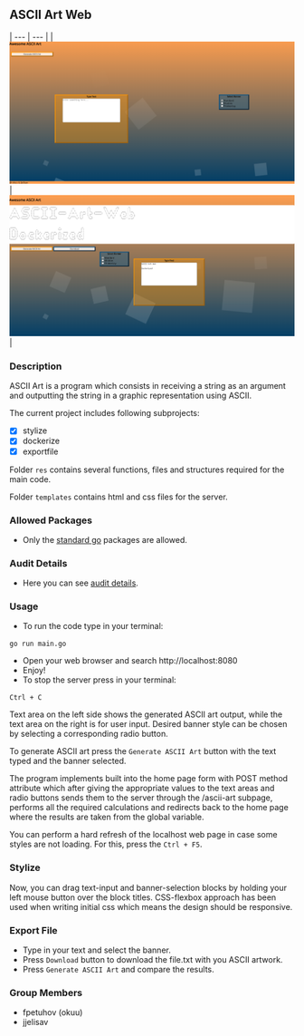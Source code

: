 <p style='text-align: justify;'>

## ASCII Art Web
| --- | --- |
| ![Ascii Art Web](aaw0.png) | ![Download button](aaw1.png) |

### Description

ASCII Art is a program which consists in receiving a string as an argument and outputting the string in a graphic representation using ASCII.

The current project includes following subprojects: 
-   [x] stylize
-   [x] dockerize
-   [x] exportfile

Folder <code>res</code> contains several functions, files and structures required for the main code.

Folder <code>templates</code> contains html and css files for the server.

### Allowed Packages

- Only the [standard go](https://golang.org/pkg/) packages are allowed.

### Audit Details

- Here you can see [audit details](https://github.com/01-edu/public/tree/master/subjects/ascii-art-web/audit).

### Usage

- To run the code type in your terminal:
```
go run main.go
```
- Open your web browser and search http://localhost:8080
- Enjoy!
- To stop the server press in your terminal:
```
Ctrl + C
```

Text area on the left side shows the generated ASCII art output, while the text area on the right is for user input. Desired banner style can be chosen by selecting a corresponding radio button.

To generate ASCII art press the <code>Generate ASCII Art</code> button with the text typed and the banner selected.

The program implements built into the home page form with POST method attribute which after giving the appropriate values to the text areas and radio buttons sends them to the server through the /ascii-art subpage, performs all the required calculations and redirects back to the home page where the results are taken from the global variable.

You can perform a hard refresh of the localhost web page in case some styles are not loading. For this, press the <code>Ctrl + F5</code>.

### Stylize

Now, you can drag text-input and banner-selection blocks by holding your left mouse button over the block titles. CSS-flexbox approach has been used when writing initial css which means the design should be responsive.

### Export File

- Type in your text and select the banner.
- Press <code>Download</code> button to download the file.txt with you ASCII artwork.
- Press <code>Generate ASCII Art</code> and compare the results.

### Group Members

- fpetuhov (okuu)
- jjelisav
</p>